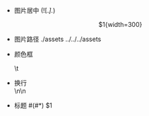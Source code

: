 - 图片居中
    (!\[.*\].*)
    <center>$1{width=300}</center>

- 图片路径
    \./assets
    ../../../assets

- 颜色框
    >
    \t

- 换行
    <br />
    \n\n

- 标题
    #(#*)
    $1